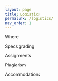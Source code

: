 ```yaml
---
layout: page
title: Logistics
permalink: /logistics/
nav_order: 1
---
```

Where

Specs grading

Assignments

Plagiarism

Accommodations